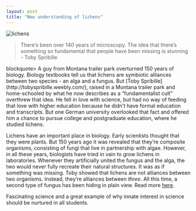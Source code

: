 ```yaml
---
layout: post
title: "New understanding of lichens"
---
```

![lichens](https://cdn.theatlantic.com/assets/media/img/mt/2016/07/8332405501_a8455b9aca_o/lead_960.png?1468853789)
<blockquote>There’s been over 140 years of microscopy. The idea that there’s something so fundamental that people have been missing is stunning - Toby Spribille</blockquote>blockquote>
A guy from Montana trailer park overturned 150 years of biology. Biology textbooks tell us that lichens are symbiotic alliances between two species - an alga and a fungus. But [Toby Spribille](http://tobyspribille.weebly.com/), raised in a Montana trailer park and home-schooled by what he now describes as a “fundamentalist cult” overthrew that idea. He fell in love with science, but had no way of feeding that love with higher education because he didn't have formal education and transcripts. But one German university overlooked that fact and offered him a chance to pursue college and postgraduate education, where he studied lichens. 

Lichens have an important place in biology. Early scientists thought that they were plants. But 150 years ago it was revealed that they’re composite organisms, consisting of fungi that live in partnership with algae. However, in all these years, biologists have tried in vain to grow lichens in laboratories. Whenever they artificially united the fungus and the alga, the two would never fully recreate their natural structures. It was as if something was missing. Toby showed that lichens are not alliances between two organisms. Instead, they’re alliances between _three_. All this time, a second type of fungus has been hiding in plain view. Read more [here](http://www.theatlantic.com/science/archive/2016/07/how-a-guy-from-a-montana-trailer-park-upturned-150-years-of-biology/491702/).

Fascinating science and a great example of why innate interest in science should be nurtured in all students.
